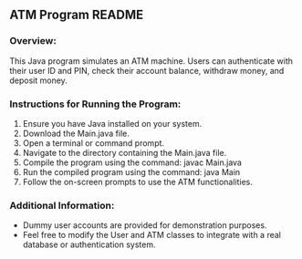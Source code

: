 ## ATM Program README

### Overview:
This Java program simulates an ATM machine. Users can authenticate with their user ID and PIN, check their account balance, withdraw money, and deposit money.

### Instructions for Running the Program:
1. Ensure you have Java installed on your system.
2. Download the Main.java file.
3. Open a terminal or command prompt.
4. Navigate to the directory containing the Main.java file.
5. Compile the program using the command: javac Main.java
6. Run the compiled program using the command: java Main
7. Follow the on-screen prompts to use the ATM functionalities.

### Additional Information:
- Dummy user accounts are provided for demonstration purposes.
- Feel free to modify the User and ATM classes to integrate with a real database or authentication system.